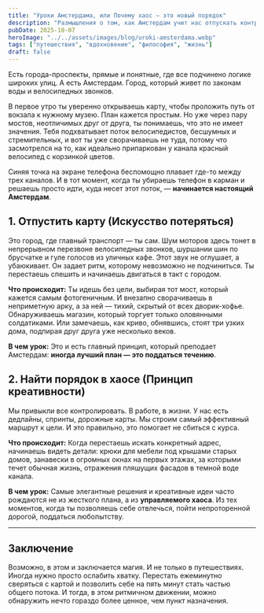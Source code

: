 ```yaml
---
title: "Уроки Амстердама, или Почему хаос — это новый порядок"
description: "Размышления о том, как Амстердам учит нас отпускать контроль и находить вдохновение в спонтанности. И как этот урок применим не только в путешествиях, но и в работе, и в жизни."
pubDate: 2025-10-07
heroImage: "../../assets/images/blog/uroki-amsterdama.webp"
tags: ["путешествия", "вдохновение", "философия", "жизнь"]
draft: false
---
```


Есть города-проспекты, прямые и понятные, где все подчинено логике широких улиц. А есть Амстердам. Город, который живет по законам воды и велосипедных звонков.

В первое утро ты уверенно открываешь карту, чтобы проложить путь от вокзала к нужному музею. План кажется простым. Но уже через пару мостов, неотличимых друг от друга, ты понимаешь, что это не имеет значения. Тебя подхватывает поток велосипедистов, бесшумных и стремительных, и вот ты уже сворачиваешь не туда, потому что засмотрелся на то, как идеально припаркован у канала красный велосипед с корзинкой цветов.

Синяя точка на экране телефона беспомощно плавает где-то между трех каналов. И в тот момент, когда ты убираешь телефон в карман и решаешь просто идти, куда несет этот поток, — **начинается настоящий Амстердам**.

## 1. Отпустить карту (Искусство потеряться)

Это город, где главный транспорт — ты сам. Шум моторов здесь тонет в непрерывном перезвоне велосипедных звонков, шуршании шин по брусчатке и гуле голосов из уличных кафе. Этот звук не оглушает, а убаюкивает. Он задает ритм, которому невозможно не подчиниться. Ты перестаешь спешить и начинаешь двигаться в такт с городом.

**Что происходит:** Ты идешь без цели, выбирая тот мост, который кажется самым фотогеничным. И внезапно сворачиваешь в неприметную арку, а за ней — тихий, скрытый от всех дворик-хофье. Обнаруживаешь магазин, который торгует только оловянными солдатиками. Или замечаешь, как криво, обнявшись, стоят три узких дома, подпирая друг друга уже несколько веков.

**В чем урок:** Это и есть главный принцип, который преподает Амстердам: **иногда лучший план — это поддаться течению**.

## 2. Найти порядок в хаосе (Принцип креативности)

Мы привыкли все контролировать. В работе, в жизни. У нас есть дедлайны, спринты, дорожные карты. Мы строим самый эффективный маршрут к цели. И это правильно, это помогает не сбиться с курса.

**Что происходит:** Когда перестаешь искать конкретный адрес, начинаешь видеть детали: крюки для мебели под крышами старых домов, занавески в огромных окнах на первых этажах, за которыми течет обычная жизнь, отражения пляшущих фасадов в темной воде канала.

**В чем урок:** Самые элегантные решения и креативные идеи часто рождаются не из жесткого плана, а из **управляемого хаоса**. Из тех моментов, когда ты позволяешь себе отвлечься, пойти непроторенной дорогой, поддаться любопытству.

---

## Заключение

Возможно, в этом и заключается магия. И не только в путешествиях. Иногда нужно просто ослабить хватку. Перестать ежеминутно сверяться с картой и позволить себе на пять минут стать частью общего потока. И тогда, в этом ритмичном движении, можно обнаружить нечто гораздо более ценное, чем пункт назначения.